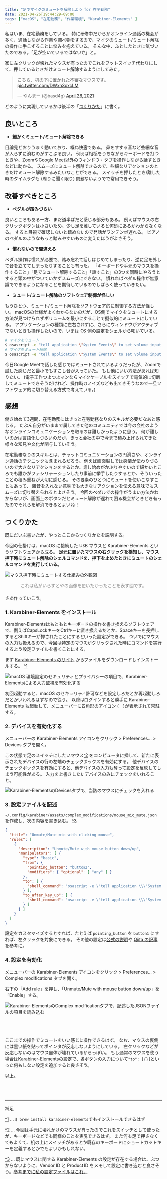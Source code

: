 ```yaml
---
title: "足でマイクのミュートを解除しよう for 在宅勤務"
date: 2021-04-26T19:44:29+09:00
tags: ["macOS", "在宅勤務", "作業環境", "Karabiner-Elements" ]
---
```


私はいま、在宅勤務をしている。
特に研修中だからかオンライン通話の機会が多く、通話しながら作業や調べ物をするので、マイクのミュート/ミュート解除の操作に手こずることに悩みを抱えている。
そんな中、ふとしたときに気づいたのである。「足が空いているではないか」と。

家に左クリックが壊れたマウスが有ったのでこれをフットスイッチ代わりにして、押しているときだけミュート解除するようにしてみた。

<blockquote class="twitter-tweet"><p lang="ja" dir="ltr">こちら、机の下に置かれた不審なマウスです。 <a href="https://t.co/DWxn3oxcLM">pic.twitter.com/DWxn3oxcLM</a></p>&mdash; やんまー (@basd4g) <a href="https://twitter.com/basd4g/status/1386699716356837380?ref_src=twsrc%5Etfw">April 26, 2021</a></blockquote> <script async src="https://platform.twitter.com/widgets.js" charset="utf-8"></script>

どのように実現しているかは後半の「[つくりかた](#つくりかた)」に書く。

## 良いところ

- __細かくミュート/ミュート解除できる__

目論見どおりうまく動いており、概ね快適である。
鼻をすする音など些細な音が入らずに済むのがすこぶる良い。
例えば相槌をうちながらキーボードを打つときや、ZoomやGoogle Meet以外のウィンドウ・タブを操作しながら話すときなどに助かる。
スムーズにミュート解除できるので、些細なリアクションのときだけミュート解除するみたいなことができる。
スイッチを押したとき/離した時のタイムラグも (周りに聞く限り) 問題ないようでで常用できそう。

## 改善すべきところ

- __ペダルが踏みづらい__

良いところもある一方、まだ道半ばだと感じる部分もある。
例えばマウスの右クリックボタンは小さいため、少し足を離していると何処にあるかわからなくなる。
すると目視で確認しないと踏めないので発話がワンテンポ遅れる。
ピアノのペダルのようなもっと踏みやすいものに変えたほうがよさそう。

- __慣れないので間違える__

ペダル操作は慣れが必要で、踏み忘れて話しはじめてしまったり、逆に足を外して音を立ててしまったりすることも有った。
「キーボードや手元のマウスを操作すること」「足でミュート解除すること」「話すこと」の3つを同時にやろうとすると頭の中がついていかずスムーズにできない。
慣れればペダル操作が無意識でできるようになることを期待しているのでしばらく使っていきたい。

- __ミュート/ミュート解除のソフトウェア制御が怪しい__

もうひとつ、ミュート/ミュート解除をソフトウェア的に制御する方法が怪しい。
macOSの仕様がよくわからないのだが、OS側でマイクをミュートにする方法が見つけられずボリュームを最小にすることで擬似的にミュートにしている。
アプリケーションの種類に左右されずに、さらにウィンドウがアクティブでないときも操作したいので、いまは OS 側の設定をシェルから叩いている。

```sh
# マイクをミュート
$ osascript -e "tell application \"System Events\" to set volume input volume 0"
# マイクをミュート解除
$ osascript -e "tell application \"System Events\" to set volume input volume 100"
```

今日Google Meetで話した感じではミュートされているようだったが、Zoomで試した感じだと最小でもすこし音が入っていた。
もし他にいい方法があれば知りたい。
(電子工作つよつよマンならマイクケーブルをスイッチで電気的に切断してミュートできそうだけれど、操作時のノイズなども出てきそうなので一旦ソフトウェア的に切り替える方式で考えている。)

## 感想

働き始めて3週間、在宅勤務にはきっと在宅勤務なりのスキルが必要だなあと感じる。
たぶん自分がいままで属してきた他のコミュニティでは今の会社のようなオンラインコミュニケーションを取るのは難しかったように思う。
何が難しいのかは言語化しづらいのだが、きっと会社の中で今まで積み上げられてきた様々な知見や文化が関与していそう。

在宅勤務なりのスキルとは、チャットコミュニケーションの円滑さや、オンライン通話のテクニックも含まれるだろう。
例えば画面越しでは感情が伝わりづらいので大きなリアクションをするとか、話し始めがかぶりやすいので細かいところでも誰かがファシリテーションしたり事前に挙手したりするとか、そういったことの積み重ねが大切に感じる。
その要素のひとつにミュートを使いこなすこともあって、 雑音を入れない意味でも大きなリアクションを伝える意味でもスムーズに切り替えられるとよさそう。
今回のペダルでの操作がうまい方法かわからないが、画面上のボタンだとミュート解除が遅れて困る機会がときどき有ったのでそれらを解消できるとよいね！

## つくりかた

既にだいぶ書いたが、やっとここからつくりかたを説明する。

今回の仕掛けは、macOS に接続した USB マウスと Karabiner-Elements というソフトウェアから成る。
__足元に置いたマウスの右クリックを検知し、マウス押下時にミュート解除のシェルコマンドを、押下を止めたときにミュートのシェルコマンドを実行している。__

![マウス押下時にミュートする仕組みの外観図](https://blob.basd4g.net/foot-switch-mic-mute-irasutoya.png)

<div style="margin-top:0px; text-align:center; width:100%; color: #888888; margin-bottom: 20px;">これは私がいらすとやの画像を使いたかったことを表す図です。</div>

さあ作っていこう。

### 1. Karabiner-Elements をインストール

Karabiner-Elementsはもともとキーボードの操作を書き換えるソフトウェアで、例えばCapsLockキーをCtrlキーに置き換えるだとか、Spaceキーを長押しするとShiftキーが押されたことにするといった設定ができる。
ついでにマウスの入力も扱えるので、今回は特定のマウスがクリックされた時にコマンドを実行するよう設定ファイルを書くことにする。

まず [Karabiner-Elements のサイト](https://karabiner-elements.pqrs.org) からファイルをダウンロードしインストールする。
<a id="annotation-1-from" href="#annotation-1">^1</a>

![macOS 環境設定のセキュリティとプライバシーの項目で、Karabiner-Elementsによる入力監視を有効化する](https://blob.basd4g.net/foot-switch-mic-mute-security-and-privacy.png)

初回起動すると、macOS のセキュリティ許可などを設定しろだとか再起動しろだとかいわれるはずなので従う。
以降はログインすると勝手に Karabiner-Elements も起動して、メニューバーに四角形のアイコン (<img src="https://blob.basd4g.net/foot-switch-mic-mute-karabiner-icon.png" style="width:1em; height:1em;" />)が表示されて常駐する。


### 2. デバイスを有効化する

メニューバーの Karabiner-Elements アイコンをクリック > Preferences... > Devices タブを開く。

この状態で足のスイッチにしたいマウス<a id="annotation-2-from" href="#annotation-2">^2</a> をコンピュータに挿して、新たに表示されたデバイスの行の左端のチェックボックスを有効にする。
他デバイスのチェックボックスを有効にすると、他デバイスの入力も奪って設定を反映してしまう可能性がある。
入力を上書きしたいデバイスのみにチェックをいれること。

![Karabiner-ElementsのDevicesタブで、当該のマウスにチェックを入れる](https://blob.basd4g.net/foot-switch-mic-mute-devices.png)

### 3. 設定ファイルを記述

`~/.config/karabiner/assets/complex_modifications/mouse_mic_mute.json` を作成し、次の内容を書き込む。
<a id="annotation-3-from" href="#annotation-3">^3</a>

```json
{
  "title": "Unmute/Mute mic with clicking mouse",
  "rules": [
    {
      "description": "Unmute/Mute with mouse button down/up",
      "manipulators": [ {
        "type": "basic",
        "from": {
          "pointing_button": "button2",
          "modifiers": { "optional": [ "any" ] }
        },
        "to": [ {
          "shell_command": "osascript -e \"tell application \\\"System Events\\\" to set volume input volume 70\""
        } ],
        "to_after_key_up": [ {
          "shell_command": "osascript -e \"tell application \\\"System Events\\\" to set volume input volume 0\""
        } ]
      } ]
    }
  ]
}
```

設定をカスタマイズするとすれば、たとえば `pointing_button` を `button1` にすれば、左クリックを対象にできる。
その他の設定は[公式の説明](https://karabiner-elements.pqrs.org/docs/json/complex-modifications-manipulator-definition/)や [Qiita の記事](https://qiita.com/s-show/items/a1fd228b04801477729c) を参考に。


### 4. 設定を有効化

メニューバーの Karabiner-Elements アイコンをクリック > Preferences... > Complex modifications タブを開く。

右下の「Add rule」を押し、「Unmute/Mute with mouse button down/up」を「Enable」する。

![Karabiner-ElementsのComplex modificationタブで、記述したJSONファイルの項目を読み込む](https://blob.basd4g.net/foot-switch-mic-mute-complex-modifications.png)

<div style="margin-top:5em;"></div>

ここまでの操作でミュートをいい感じに操作できるはず。
なお、マウスの裏側には黒い紙を貼ってポインタが反応しないようにしている。
左クリックなどが反応しないのはマウス自体が壊れているからっぽい。
もし通常のマウスを使う場合はKarabiner-Elementsの設定で、各ボタンの入力について`"to": [{}]`といった何もしない設定を追加すると良さそう。

以上。

<div style="margin-top:5em;"></div>

---

補足

<a id="annotation-1" href="#annotation-1-from">^1</a>
 ... `$ brew install karabiner-elements`でもインストールできるはず

<a id="annotation-2" href="#annotation-2-from">^2</a>
 ... 今回は手元に壊れかけのマウスが有ったのでこれをスイッチとして使ったが、キーボードなどでも同様のことを実現できるはず。
 また何も足で押さなくてもよくて、机の上にスイッチがあるとか既存のキーボードにショートカットキーを定義するとかでもよいかもしれない。

<a id="annotation-3" href="#annotation-3-from">^3</a>
 ... 既にマウスに関する Karabiner-Elements の設定が存在する場合は、ぶつからないように、Vendor ID と Product ID をメモして設定に書き込むと良さそう。[参考までに私の設定ファイルはこれ。](https://github.com/basd4g/dotfiles/blob/cf0f3eaa6bce79b984cdcc53a42ed1ea65711f90/.config/karabiner/assets/complex_modifications/mouse_mic_mute.json)
